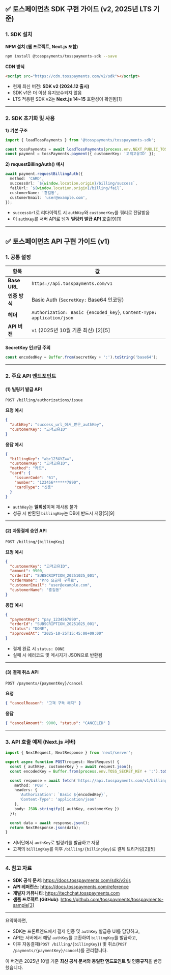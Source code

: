 ## ✅ 토스페이먼츠 SDK 구현 가이드 (v2, 2025년 LTS 기준)

### 1. SDK 설치
**NPM 설치 (웹 프로젝트, Next.js 포함)**  
```bash
npm install @tosspayments/tosspayments-sdk --save
```

**CDN 방식**
```html
<script src="https://cdn.tosspayments.com/v2/sdk"></script>
```

- 현재 최신 버전: **SDK v2 (2024.12 출시)**  
- SDK v1은 더 이상 유지보수되지 않음  
- LTS 적용된 SDK v2는 **Next.js 14~15** 호환성이 확인됨[1]

***

### 2. SDK 초기화 및 사용

**1) 기본 구조**
```typescript
import { loadTossPayments } from '@tosspayments/tosspayments-sdk';

const tossPayments = await loadTossPayments(process.env.NEXT_PUBLIC_TOSS_CLIENT_KEY);
const payment = tossPayments.payment({ customerKey: '고객고유ID' });
```

**2) requestBillingAuth() 예시**
```typescript
await payment.requestBillingAuth({
  method: 'CARD',
  successUrl: `${window.location.origin}/billing/success`,
  failUrl: `${window.location.origin}/billing/fail`,
  customerName: '홍길동',
  customerEmail: 'user@example.com',
});
```
- `successUrl`로 리다이렉트 시 `authKey`와 `customerKey`를 쿼리로 전달받음  
- 이 `authKey`를 서버 API로 넘겨 **빌링키 발급 API** 호출[9][1]

***

## ✅ 토스페이먼츠 API 구현 가이드 (v1)

### 1. 공통 설정

| 항목 | 값 |
|------|------|
| **Base URL** | `https://api.tosspayments.com/v1` |
| **인증 방식** | Basic Auth (`SecretKey:` Base64 인코딩) |
| **헤더** | `Authorization: Basic {encoded_key}`, `Content-Type: application/json` |
| **API 버전** | `v1` (2025년 10월 기준 최신) [2][5] |

**SecretKey 인코딩 주의**  
```typescript
const encodedKey = Buffer.from(secretKey + ':').toString('base64');
```

***

### 2. 주요 API 엔드포인트

#### (1) 빌링키 발급 API
```
POST /billing/authorizations/issue
```

**요청 예시**
```json
{
  "authKey": "success_url_에서_받은_authKey",
  "customerKey": "고객고유ID"
}
```

**응답 예시**
```json
{
  "billingKey": "abc123XYZ==",
  "customerKey": "고객고유ID",
  "method": "카드",
  "card": {
    "issuerCode": "61",
    "number": "123456******7890",
    "cardType": "신용"
  }
}
```

- `authKey`는 **일회성**이며 재사용 불가  
- 성공 시 반환된 `billingKey`는 DB에 반드시 저장[5][9]

***

#### (2) 자동결제 승인 API
```
POST /billing/{billingKey}
```

**요청 예시**
```json
{
  "customerKey": "고객고유ID",
  "amount": 9900,
  "orderId": "SUBSCRIPTION_20251025_001",
  "orderName": "Pro 요금제 구독료",
  "customerEmail": "user@example.com",
  "customerName": "홍길동"
}
```

**응답 예시**
```json
{
  "paymentKey": "pay_1234567890",
  "orderId": "SUBSCRIPTION_20251025_001",
  "status": "DONE",
  "approvedAt": "2025-10-25T15:45:00+09:00"
}
```

- 결제 완료 시 `status: DONE`  
- 실패 시 에러코드 및 메시지가 JSON으로 반환됨

***

#### (3) 결제 취소 API
```
POST /payments/{paymentKey}/cancel
```
**요청**
```json
{ "cancelReason": "고객 구독 해지" }
```
**응답**
```json
{ "cancelAmount": 9900, "status": "CANCELED" }
```

***

### 3. API 호출 예제 (Next.js 서버)
```typescript
import { NextRequest, NextResponse } from 'next/server';

export async function POST(request: NextRequest) {
  const { authKey, customerKey } = await request.json();
  const encodedKey = Buffer.from(process.env.TOSS_SECRET_KEY + ':').toString('base64');

  const response = await fetch('https://api.tosspayments.com/v1/billing/authorizations/issue', {
    method: 'POST',
    headers: {
      'Authorization': `Basic ${encodedKey}`,
      'Content-Type': 'application/json'
    },
    body: JSON.stringify({ authKey, customerKey })
  });

  const data = await response.json();
  return NextResponse.json(data);
}
```
- 서버단에서 `authKey`로 빌링키를 발급하고 저장  
- 고객의 `billingKey`를 이후 `/billing/{billingKey}`로 결제 트리거링[2][5]

***

### 4. 참고 자료
- **SDK 공식 문서**: https://docs.tosspayments.com/sdk/v2/js  
- **API 레퍼런스**: https://docs.tosspayments.com/reference  
- **개발자 커뮤니티**: https://techchat.tosspayments.com  
- **샘플 프로젝트 (GitHub)**: https://github.com/tosspayments/tosspayments-sample[3]

***

요약하자면,  
- SDK는 프론트엔드에서 결제 인증 및 `authKey` 발급용 UI를 담당하고,  
- API는 서버에서 해당 `authKey`를 교환하여 `billingKey`를 발급하고,  
- 이후 자동결제(`POST /billing/{billingKey}`) 및 취소(`POST /payments/{paymentKey}/cancel`)를 관리합니다.  

이 버전은 2025년 10월 기준 **최신 공식 문서와 동일한 엔드포인트 및 인증규칙**을 반영했습니다.
